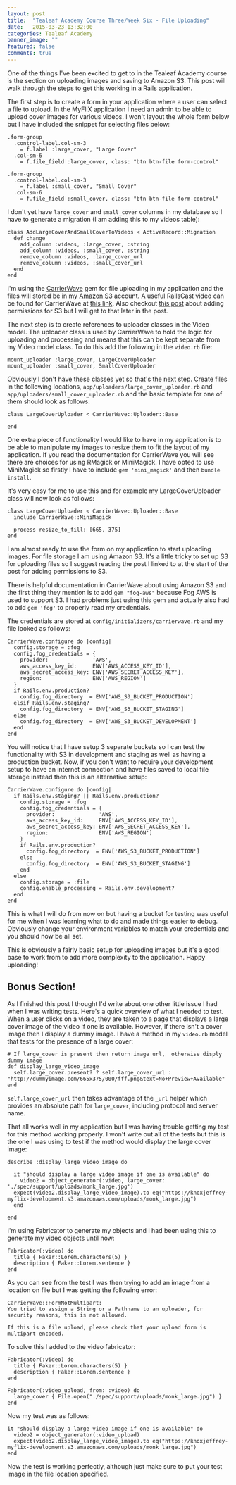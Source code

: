 ```yaml
---
layout: post
title:  "Tealeaf Academy Course Three/Week Six - File Uploading"
date:   2015-03-23 13:32:00
categories: Tealeaf Academy
banner_image: ""
featured: false
comments: true
---
```


One of the things I've been excited to get to in the Tealeaf Academy course is the section on uploading images and saving to Amazon S3.  This post will walk through the steps to get this working in a Rails application.

<!--more-->

The first step is to create a form in your application where a user can select a file to upload.  In the MyFliX application I need an admin to be able to upload cover images for various videos.  I won't layout the whole form below but I have included the snippet for selecting files below:

    .form-group
      .control-label.col-sm-3
        = f.label :large_cover, "Large Cover"
      .col-sm-6
        = f.file_field :large_cover, class: "btn btn-file form-control"

    .form-group
      .control-label.col-sm-3
        = f.label :small_cover, "Small Cover"
      .col-sm-6
        = f.file_field :small_cover, class: "btn btn-file form-control"
    
I don't yet have ```large_cover``` and ```small_cover``` columns in my database so I have to generate a migration (I am adding this to my videos table):

    class AddLargeCoverAndSmallCoverToVideos < ActiveRecord::Migration
      def change
        add_column :videos, :large_cover, :string
        add_column :videos, :small_cover, :string
        remove_column :videos, :large_cover_url
        remove_column :videos, :small_cover_url
      end
    end

I'm using the [CarrierWave](https://github.com/carrierwaveuploader/carrierwave) gem for file uploading in my application and the files will stored be in my [Amazon S3](http://aws.amazon.com/s3/) account.  A useful RailsCast video can be found for CarrierWave at [this link](http://railscasts.com/episodes/253-carrierwave-file-uploads).  Also checkout [this post](http://blog.danielle.tuckerlabs.com/post/60491757671/creating-a-simple-aws-s3-bucket-with-iam-access) about adding permissions for S3 but I will get to that later in the post.

The next step is to create references to uploader classes in the Video model.  The uploader class is used by CarrierWave to hold the logic for uploading and processing and means that this can be kept separate from my Video model class.  To do this add the following in the ```video.rb``` file:

    mount_uploader :large_cover, LargeCoverUploader
    mount_uploader :small_cover, SmallCoverUploader

Obviously I don't have these classes yet so that's the next step.  Create files in the following locations, ```app/uploaders/large_cover_uploader.rb``` and ```app/uploaders/small_cover_uploader.rb``` and the basic template for one of them should look as follows:

    class LargeCoverUploader < CarrierWave::Uploader::Base

    end
    
One extra piece of functionality I would like to have in my application is to be able to manipulate my images to resize them to fit the layout of my application.  If you read the documentation for CarrierWave you will see there are choices for using RMagick or MiniMagick.  I have opted to use MiniMagick so firstly I have to include ```gem 'mini_magick'``` and then ```bundle install```.

It's very easy for me to use this and for example my LargeCoverUploader class will now look as follows:

    class LargeCoverUploader < CarrierWave::Uploader::Base
      include CarrierWave::MiniMagick

      process resize_to_fill: [665, 375]
    end
    
I am almost ready to use the form on my application to start uploading images.  For file storage I am using Amazon S3.  It's a little tricky to set up S3 for uploading files so I suggest reading the post I linked to at the start of the post for adding permissions to S3.

There is helpful documentation in CarrierWave about using Amazon S3 and the first thing they mention is to add ```gem "fog-aws"``` because Fog AWS is used to support S3.  I had problems just using this gem and actually also had to add ```gem 'fog'``` to properly read my credentials.

The credentials are stored at ```config/initializers/carrierwave.rb``` and my file looked as follows:

    CarrierWave.configure do |config|
      config.storage = :fog
      config.fog_credentials = {
        provider:              'AWS',
        aws_access_key_id:     ENV['AWS_ACCESS_KEY_ID'],
        aws_secret_access_key: ENV['AWS_SECRET_ACCESS_KEY'],
        region:                ENV['AWS_REGION']
      }
      if Rails.env.production?
        config.fog_directory  = ENV['AWS_S3_BUCKET_PRODUCTION']
      elsif Rails.env.staging?
        config.fog_directory  = ENV['AWS_S3_BUCKET_STAGING']
      else
        config.fog_directory  = ENV['AWS_S3_BUCKET_DEVELOPMENT']
      end
    end

You will notice that I have setup 3 separate buckets so I can test the functionality with S3 in development and staging as well as having a production bucket.  Now, if you don't want to require your development setup to have an internet connection and have files saved to local file storage instead then this is an alternative setup:

    CarrierWave.configure do |config|
      if Rails.env.staging? || Rails.env.production?
        config.storage = :fog
        config.fog_credentials = {
          provider:              'AWS',
          aws_access_key_id:     ENV['AWS_ACCESS_KEY_ID'],
          aws_secret_access_key: ENV['AWS_SECRET_ACCESS_KEY'],
          region:                ENV['AWS_REGION']
        }
        if Rails.env.production?
          config.fog_directory  = ENV['AWS_S3_BUCKET_PRODUCTION']
        else
          config.fog_directory  = ENV['AWS_S3_BUCKET_STAGING']
        end
      else
        config.storage = :file
        config.enable_processing = Rails.env.development?
      end
    end

This is what I will do from now on but having a bucket for testing was useful for me when I was learning what to do and made things easier to debug.  Obviously change your environment variables to match your credentials and you should now be all set.

This is obviously a fairly basic setup for uploading images but it's a good base to work from to add more complexity to the application.  Happy uploading!

## Bonus Section!

As I finished this post I thought I'd write about one other little issue I had when I was writing tests.  Here's a quick overview of what I needed to test.  When a user clicks on a video, they are taken to a page that displays a large cover image of the video if one is available.  However, if there isn't a cover image then I display a dummy image.  I have a method in my ```video.rb``` model that tests for the presence of a large cover:

    # If large_cover is present then return image url,  otherwise disply dummy image
    def display_large_video_image
      self.large_cover.present? ? self.large_cover_url : "http://dummyimage.com/665x375/000/fff.png&text=No+Preview+Available"
    end
    
```self.large_cover_url``` then takes advantage of the ```_url``` helper which provides an absolute path for ```large_cover```, including protocol and server name.

That all works well in my application but I was having trouble getting my test for this method working properly.  I won't write out all of the tests but this is the one I was using to test if the method would display the large cover image:

    describe :display_large_video_image do

      it "should display a large video image if one is available" do
        video2 = object_generator(:video, large_cover: './spec/support/uploads/monk_large.jpg')
      expect(video2.display_large_video_image).to eq("https://knoxjeffrey-myflix-development.s3.amazonaws.com/uploads/monk_large.jpg")
      end
      
    end
    
I'm using Fabricator to generate my objects and I had been using this to generate my video objects until now:

    Fabricator(:video) do
      title { Faker::Lorem.characters(5) }
      description { Faker::Lorem.sentence }
    end
    
As you can see from the test I was then trying to add an image from a location on file but I was getting the following error:

    CarrierWave::FormNotMultipart:
    You tried to assign a String or a Pathname to an uploader, for security reasons, this is not allowed.

    If this is a file upload, please check that your upload form is multipart encoded.
    
To solve this I added to the video fabricator:

    Fabricator(:video) do
      title { Faker::Lorem.characters(5) }
      description { Faker::Lorem.sentence }
    end

    Fabricator(:video_upload, from: :video) do
      large_cover { File.open("./spec/support/uploads/monk_large.jpg") }
    end
    
Now my test was as follows:

    it "should display a large video image if one is available" do
      video2 = object_generator(:video_upload)
      expect(video2.display_large_video_image).to eq("https://knoxjeffrey-myflix-development.s3.amazonaws.com/uploads/monk_large.jpg")
    end

Now the test is working perfectly, although just make sure to put your test image in the file location specified.